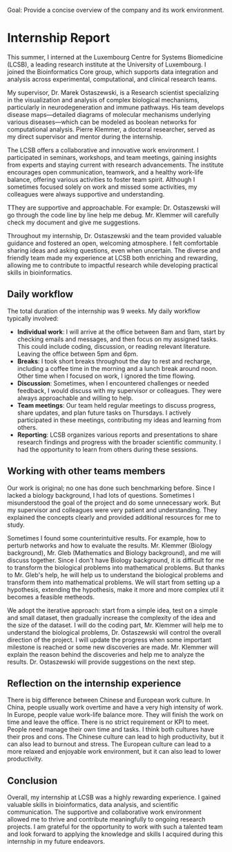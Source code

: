 Goal: Provide a concise overview of the company and its work environment.

# Internship Report

This summer, I interned at the Luxembourg Centre for Systems Biomedicine (LCSB), a leading research institute at the University of Luxembourg. I joined the Bioinformatics Core group, which supports data integration and analysis across experimental, computational, and clinical research teams.

My supervisor, Dr. Marek Ostaszewski, is a Research scientist specializing in the visualization and analysis of complex biological mechanisms, particularly in neurodegeneration and immune pathways. His team develops disease maps—detailed diagrams of molecular mechanisms underlying various diseases—which can be modeled as boolean networks for computational analysis. Pierre Klemmer, a doctoral researcher, served as my direct supervisor and mentor during the internship.

The LCSB offers a collaborative and innovative work environment. I participated in seminars, workshops, and team meetings, gaining insights from experts and staying current with research advancements. The institute encourages open communication, teamwork, and a healthy work-life balance, offering various activities to foster team spirit. Although I sometimes focused solely on work and missed some activities, my colleagues were always supportive and understanding.

TThey are supportive and approachable. For example: Dr. Ostaszewski will go through the code line by line help me debug. Mr. Klemmer will carefully check my document and give me suggestions.

Throughout my internship, Dr. Ostaszewski and the team provided valuable guidance and fostered an open, welcoming atmosphere. I felt comfortable sharing ideas and asking questions, even when uncertain. The diverse and friendly team made my experience at LCSB both enriching and rewarding, allowing me to contribute to impactful research while developing practical skills in bioinformatics.

## Daily workflow
The total duration of the internship was 9 weeks. My daily workflow typically involved:
- **Individual work**: I will arrive at the office between 8am and 9am, start by checking emails and messages, and then focus on my assigned tasks. This could include coding, discussion, or reading relevant literature.  Leaving the office between 5pm and 6pm.
- **Breaks**: I took short breaks throughout the day to rest and recharge, including a coffee time in the morning and a lunch break around noon. Other time when I focused on work, I ignored the time flowing.
- **Discussion**: Sometimes, when I encountered challenges or needed feedback, I would discuss with my supervisor or colleagues. They were always approachable and willing to help. 
- **Team meetings**: Our team held regular meetings to discuss progress, share updates, and plan future tasks on Thursdays. I actively participated in these meetings, contributing my ideas and learning from others.
- **Reporting**: LCSB organizes various reports and presentations to share research findings and progress with the broader scientific community. I had the opportunity to learn from others during these sessions.

## Working with other teams members

Our work is original; no one has done such benchmarking before. Since I lacked a biology background, I had lots of questions. Sometimes I misunderstood the goal of the project and do some unnecessary work. But my supervisor and colleagues were very patient and understanding. They explained the concepts clearly and provided additional resources for me to study. 

Sometimes I found some counterintuitive results. For example, how to perturb networks and how to evaluate the results. Mr. Klemmer (Biology background), Mr. Gleb (Mathematics and Biology background), and me will discuss together. Since I don't have Biology background, it is difficult for me to transform the biological problems into mathematical problems. But thanks to Mr. Gleb's help, he will help us to understand the biological problems and transform them into mathematical problems. We will start from setting up a hypothesis, extending the hypothesis, make it more and more complex util it becomes a feasible metheods. 

We adopt the iterative approach: start from a simple idea, test on a simple and small dataset, then gradually increase the complexity of the idea and the size of the dataset. I will do the coding part, Mr. Klemmer will help me to understand the biological problems, Dr. Ostaszewski will control the overall direction of the project. I will update the progress when some important milestone is reached or some new discoveries are made. Mr. Klemmer will explain the reason behind the discoveries and help me to analyze the results. Dr. Ostaszewski will provide suggestions on the next step.

## Reflection on the internship experience
There is big difference between Chinese and European work culture. In China, people usually work overtime and have a very high intensity of work. In Europe, people value work-life balance more. They will finish the work on time and leave the office. There is no strict requirement or KPI to meet. People need manage their own time and tasks. I think both cultures have their pros and cons. The Chinese culture can lead to high productivity, but it can also lead to burnout and stress. The European culture can lead to a more relaxed and enjoyable work environment, but it can also lead to lower productivity.

## Conclusion
Overall, my internship at LCSB was a highly rewarding experience. I gained valuable skills in bioinformatics, data analysis, and scientific communication. The supportive and collaborative work environment allowed me to thrive and contribute meaningfully to ongoing research projects. I am grateful for the opportunity to work with such a talented team and look forward to applying the knowledge and skills I acquired during this internship in my future endeavors.